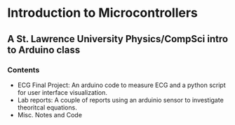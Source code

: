 # Introduction to Microcontrollers
## A St. Lawrence University Physics/CompSci intro to Arduino class 

### Contents
- ECG Final Project: An arduino code to measure ECG and a python script for user interface visualization.
- Lab reports: A couple of reports using an arduinio sensor to investigate theoritcal equations. 
- Misc. Notes and Code


